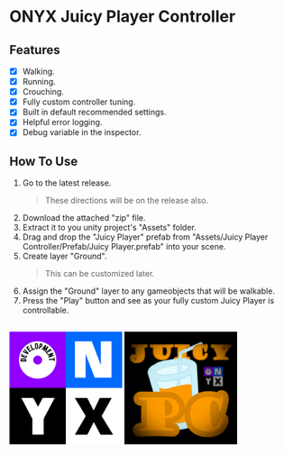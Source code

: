 # ONYX Juicy Player Controller

## Features
- [x] Walking.
- [x] Running.
- [x] Crouching.
- [x] Fully custom controller tuning.
- [x] Built in default recommended settings.
- [x] Helpful error logging.
- [x] Debug variable in the inspector.

## How To Use
1. Go to the latest release.
     > These directions will be on the release also.
3. Download the attached "zip" file.
4. Extract it to you unity project's "Assets" folder.
5. Drag and drop the "Juicy Player" prefab from "Assets/Juicy Player Controller/Prefab/Juicy Player.prefab" into your scene.
6. Create layer "Ground".
     > This can be customized later.
7. Assign the "Ground" layer to any gameobjects that will be walkable.
8. Press the "Play" button and see as your fully custom Juicy Player is controllable.

##
<img src="ONYX/onyx_logo.png" alt="onyx_logo" width="200"/> <img src="ONYX/juicy_pc_logo.png" alt="juicy_pc_logo" width="200"/>
